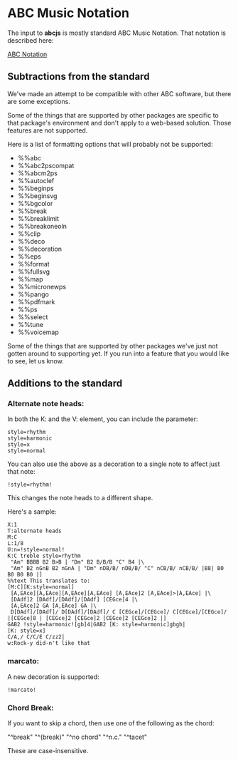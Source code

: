 # ABC Music Notation

The input to **abcjs** is mostly standard ABC Music Notation. That notation is described here:

[ABC Notation](http://abcnotation.com/learn)

## Subtractions from the standard

We've made an attempt to be compatible with other ABC software, but there are some exceptions.

Some of the things that are supported by other packages are specific to that package's environment and don't apply to a web-based solution. Those features are not supported.

Here is a list of formatting options that will probably not be supported:

* %%abc
* %%abc2pscompat
* %%abcm2ps
* %%autoclef
* %%beginps
* %%beginsvg
* %%bgcolor
* %%break
* %%breaklimit
* %%breakoneoln
* %%clip
* %%deco
* %%decoration
* %%eps
* %%format
* %%fullsvg
* %%map
* %%micronewps
* %%pango
* %%pdfmark
* %%ps
* %%select
* %%tune
* %%voicemap

Some of the things that are supported by other packages we've just not gotten around to supporting yet. If you run into a feature that you would like to see, let us know.

## Additions to the standard

### Alternate note heads:

In both the K: and the V: element, you can include the parameter:

```
style=rhythm
style=harmonic
style=x
style=normal
```

You can also use the above as a decoration to a single note to affect just that note:

```
!style=rhythm!
```

This changes the note heads to a different shape.

Here's a sample:

```
X:1
T:alternate heads
M:C
L:1/8
U:n=!style=normal!
K:C treble style=rhythm
 "Am" BBBB B2 B>B | "Dm" B2 B/B/B "C" B4 |\
 "Am" B2 nGnB B2 nGnA | "Dm" nDB/B/ nDB/B/ "C" nCB/B/ nCB/B/ |B8| B0 B0 B0 B0 |]
%%text This translates to:
[M:C][K:style=normal]
 [A,EAce][A,EAce][A,EAce][A,EAce] [A,EAce]2 [A,EAce]>[A,EAce] |\
 [DAdf]2 [DAdf]/[DAdf]/[DAdf] [CEGce]4 |\
 [A,EAce]2 GA [A,EAce] GA |\
 D[DAdf]/[DAdf]/ D[DAdf]/[DAdf]/ C [CEGce]/[CEGce]/ C[CEGce]/[CEGce]/ |[CEGce]8 | [CEGce]2 [CEGce]2 [CEGce]2 [CEGce]2 |]
GAB2 !style=harmonic![gb]4|GAB2 [K: style=harmonic]gbgb|
[K: style=x]
C/A,/ C/C/E C/zz2|
w:Rock-y did-n't like that
```

### marcato:

A new decoration is supported:

```
!marcato!
```

### Chord Break:

If you want to skip a chord, then use one of the following as the chord:

"^break"
"^(break)"
"^no chord"
"^n.c."
"^tacet"

These are case-insensitive.
